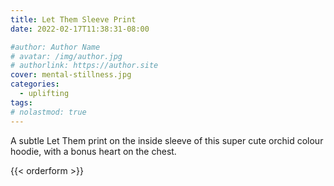 ```yaml
---
title: Let Them Sleeve Print
date: 2022-02-17T11:38:31-08:00

#author: Author Name
# avatar: /img/author.jpg
# authorlink: https://author.site
cover: mental-stillness.jpg
categories:
  - uplifting
tags:
# nolastmod: true
---
```


A subtle Let Them print on the inside sleeve of this super cute orchid colour hoodie, with a bonus heart on the chest.

<!--more-->
{{< orderform >}}
